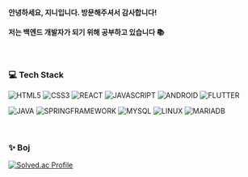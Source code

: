 #### 안녕하세요, 지니입니다. 방문해주셔서 감사합니다!  
#### 저는 백엔드 개발자가 되기 위해 공부하고 있습니다 📚

<br/>

### 💻 Tech Stack
![HTML5](https://img.shields.io/badge/HTML5-E34F26.svg?&style=for-the-badge&logo=HTML5&logoColor=white)
![CSS3](https://img.shields.io/badge/CSS3-1572B6.svg?&style=for-the-badge&logo=CSS3&logoColor=white)
![REACT](https://img.shields.io/badge/REACT-61DAFB.svg?&style=for-the-badge&logo=REACT&logoColor=white)
![JAVASCRIPT](https://img.shields.io/badge/JAVA%20SCRIPT-F7DF1E.svg?&style=for-the-badge&logo=JAVASCRIPT&logoColor=white)
![ANDROID](https://img.shields.io/badge/ANDROID-3DDC84.svg?&style=for-the-badge&logo=ANDROID&logoColor=white)
![FLUTTER](https://img.shields.io/badge/FLUTTER-02569B.svg?&style=for-the-badge&logo=FLUTTER&logoColor=white)

![JAVA](https://img.shields.io/badge/JAVA-007396.svg?&style=for-the-badge&logo=java&logoColor=white)
![SPRINGFRAMEWORK](https://img.shields.io/badge/SPRING%20FRAMEWORK-6DB33F.svg?&style=for-the-badge&logo=SPRING&logoColor=white)
![MYSQL](https://img.shields.io/badge/MYSQL-4479A1.svg?&style=for-the-badge&logo=MYSQL&logoColor=white)
![LINUX](https://img.shields.io/badge/LINUX-FCC624.svg?&style=for-the-badge&logo=LINUX&logoColor=white)
![MARIADB](https://img.shields.io/badge/MARIA%20DB-003545.svg?&style=for-the-badge&logo=MariaDB&logoColor=white)  
    
<br/>
      
### ✨ Boj
[![Solved.ac Profile](http://mazassumnida.wtf/api/v2/generate_badge?boj=jinny)](https://solved.ac/thewintersea/)
